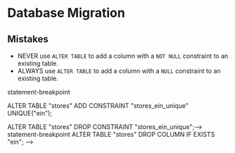 # Database Migration

## Mistakes

- NEVER use `ALTER TABLE` to add a column with a `NOT NULL` constraint to an existing table.
- ALWAYS use `ALTER TABLE` to add a column with a `NULL` constraint to an existing table.

<!--
ALTER TABLE "stores" ADD COLUMN "ein" varchar NOT NULL;--> statement-breakpoint

ALTER TABLE "stores" ADD CONSTRAINT "stores_ein_unique" UNIQUE("ein");

ALTER TABLE "stores" DROP CONSTRAINT "stores_ein_unique";--> statement-breakpoint
ALTER TABLE "stores" DROP COLUMN IF EXISTS "ein";
-->

<!--
create_users_table
-->
